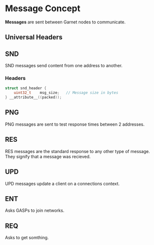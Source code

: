 # Message Concept
**Messages** are sent between Garnet nodes to communicate.
## Universal Headers

## SND 
SND messages send content from one address to another.
### Headers
```c
struct snd_header {
    uint32_t    msg_size;   // Message size in bytes
} __attribute__((packed));
```
## PNG
PNG messages are sent to test response times between 2 addresses.
## RES
RES messages are the standard response to any other type of message. They signify that a message was recieved.
## UPD
UPD messages update a client on a connections context.
## ENT
Asks GASPs to join networks.
## REQ
Asks to get somthing.